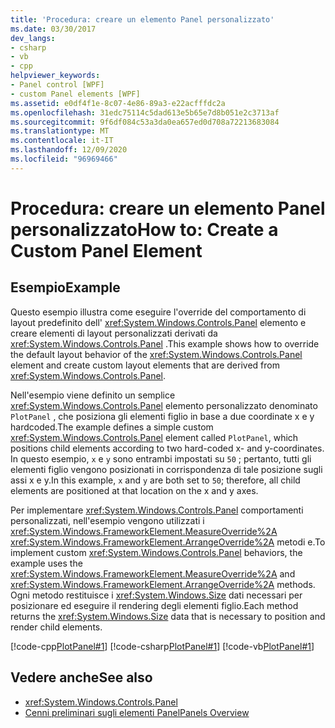 ```yaml
---
title: 'Procedura: creare un elemento Panel personalizzato'
ms.date: 03/30/2017
dev_langs:
- csharp
- vb
- cpp
helpviewer_keywords:
- Panel control [WPF]
- custom Panel elements [WPF]
ms.assetid: e0df4f1e-8c07-4e86-89a3-e22acfffdc2a
ms.openlocfilehash: 31edc75114c5dad613e5b65e7d8b051e2c3713af
ms.sourcegitcommit: 9f6df084c53a3da0ea657ed0d708a72213683084
ms.translationtype: MT
ms.contentlocale: it-IT
ms.lasthandoff: 12/09/2020
ms.locfileid: "96969466"
---
```

# <a name="how-to-create-a-custom-panel-element"></a><span data-ttu-id="59750-102">Procedura: creare un elemento Panel personalizzato</span><span class="sxs-lookup"><span data-stu-id="59750-102">How to: Create a Custom Panel Element</span></span>
## <a name="example"></a><span data-ttu-id="59750-103">Esempio</span><span class="sxs-lookup"><span data-stu-id="59750-103">Example</span></span>  
 <span data-ttu-id="59750-104">Questo esempio illustra come eseguire l'override del comportamento di layout predefinito dell' <xref:System.Windows.Controls.Panel> elemento e creare elementi di layout personalizzati derivati da <xref:System.Windows.Controls.Panel> .</span><span class="sxs-lookup"><span data-stu-id="59750-104">This example shows how to override the default layout behavior of the <xref:System.Windows.Controls.Panel> element and create custom layout elements that are derived from <xref:System.Windows.Controls.Panel>.</span></span>  
  
 <span data-ttu-id="59750-105">Nell'esempio viene definito un semplice <xref:System.Windows.Controls.Panel> elemento personalizzato denominato `PlotPanel` , che posiziona gli elementi figlio in base a due coordinate x e y hardcoded.</span><span class="sxs-lookup"><span data-stu-id="59750-105">The example defines a simple custom <xref:System.Windows.Controls.Panel> element called `PlotPanel`, which positions child elements according to two hard-coded x- and y-coordinates.</span></span> <span data-ttu-id="59750-106">In questo esempio, `x` e `y` sono entrambi impostati su `50` ; pertanto, tutti gli elementi figlio vengono posizionati in corrispondenza di tale posizione sugli assi x e y.</span><span class="sxs-lookup"><span data-stu-id="59750-106">In this example, `x` and `y` are both set to `50`; therefore, all child elements are positioned at that location on the x and y axes.</span></span>  
  
 <span data-ttu-id="59750-107">Per implementare <xref:System.Windows.Controls.Panel> comportamenti personalizzati, nell'esempio vengono utilizzati i <xref:System.Windows.FrameworkElement.MeasureOverride%2A> <xref:System.Windows.FrameworkElement.ArrangeOverride%2A> metodi e.</span><span class="sxs-lookup"><span data-stu-id="59750-107">To implement custom <xref:System.Windows.Controls.Panel> behaviors, the example uses the <xref:System.Windows.FrameworkElement.MeasureOverride%2A> and <xref:System.Windows.FrameworkElement.ArrangeOverride%2A> methods.</span></span> <span data-ttu-id="59750-108">Ogni metodo restituisce i <xref:System.Windows.Size> dati necessari per posizionare ed eseguire il rendering degli elementi figlio.</span><span class="sxs-lookup"><span data-stu-id="59750-108">Each method returns the <xref:System.Windows.Size> data that is necessary to position and render child elements.</span></span>  
  
 [!code-cpp[PlotPanel#1](~/samples/snippets/cpp/VS_Snippets_Wpf/PlotPanel/CPP/PlotPanel.cpp#1)]
 [!code-csharp[PlotPanel#1](~/samples/snippets/csharp/VS_Snippets_Wpf/PlotPanel/CSharp/PlotPanel.cs#1)]
 [!code-vb[PlotPanel#1](~/samples/snippets/visualbasic/VS_Snippets_Wpf/PlotPanel/VisualBasic/PlotPanel.vb#1)]  
  
## <a name="see-also"></a><span data-ttu-id="59750-109">Vedere anche</span><span class="sxs-lookup"><span data-stu-id="59750-109">See also</span></span>

- <xref:System.Windows.Controls.Panel>
- [<span data-ttu-id="59750-110">Cenni preliminari sugli elementi Panel</span><span class="sxs-lookup"><span data-stu-id="59750-110">Panels Overview</span></span>](panels-overview.md)
